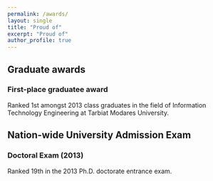 ```yaml
---
permalink: /awards/
layout: single
title: "Proud of"
excerpt: "Proud of"
author_profile: true
---
```


## Graduate awards
### First-place graduatee award
Ranked 1st amongst 2013 class graduates in the field of Information Technology Engineering at Tarbiat Modares University.

## Nation-wide University Admission Exam 
### Doctoral Exam (2013)
Ranked 19th in the 2013 Ph.D. doctorate entrance exam.

